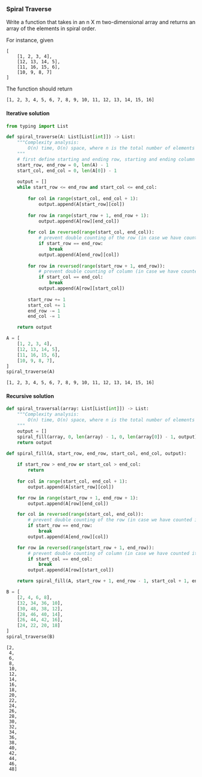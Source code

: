 ### Spiral Traverse
Write a function that takes in an n X m two-dimensional array and returns an array of the elements in spiral order.

For instance, given
```
[
    [1, 2, 3, 4],
    [12, 13, 14, 5],
    [11, 16, 15, 6],
    [10, 9, 8, 7]
]
```
The function should return 
```
[1, 2, 3, 4, 5, 6, 7, 8, 9, 10, 11, 12, 13, 14, 15, 16]
```

#### Iterative solution


```python
from typing import List

def spiral_traverse(A: List[List[int]]) -> List:
    """Complexity analysis:
        O(n) time, O(n) space, where n is the total number of elements in the 2-dimensional array
    """
    # first define starting and ending row, starting and ending column
    start_row, end_row = 0, len(A) - 1
    start_col, end_col = 0, len(A[0]) - 1
    
    output = []
    while start_row <= end_row and start_col <= end_col:
        
        for col in range(start_col, end_col + 1):
            output.append(A[start_row][col])
        
        for row in range(start_row + 1, end_row + 1):
            output.append(A[row][end_col])
        
        for col in reversed(range(start_col, end_col)):
            # prevent double counting of the row (in case we have counted it in for-loop 1)
            if start_row == end_row:
                break
            output.append(A[end_row][col])
        
        for row in reversed(range(start_row + 1, end_row)):
            # prevent double counting of column (in case we have counted it in for loop 2)
            if start_col == end_col:
                break
            output.append(A[row][start_col])
        
        start_row += 1
        start_col += 1
        end_row -= 1
        end_col -= 1

    return output
```


```python
A = [
    [1, 2, 3, 4],
    [12, 13, 14, 5],
    [11, 16, 15, 6],
    [10, 9, 8, 7],
]
spiral_traverse(A)
```




    [1, 2, 3, 4, 5, 6, 7, 8, 9, 10, 11, 12, 13, 14, 15, 16]



#### Recursive solution


```python
def spiral_traversal(array: List[List[int]]) -> List:
    """Complexity analysis:
        O(n) time, O(n) space, where n is the total number of elements in the array.
    """
    output = []
    spiral_fill(array, 0, len(array) - 1, 0, len(array[0]) - 1, output)
    return output

def spiral_fill(A, start_row, end_row, start_col, end_col, output):
    
    if start_row > end_row or start_col > end_col:
        return
    
    for col in range(start_col, end_col + 1):
        output.append(A[start_row][col])

    for row in range(start_row + 1, end_row + 1):
        output.append(A[row][end_col])

    for col in reversed(range(start_col, end_col)):
        # prevent double counting of the row (in case we have counted it in for-loop 1)
        if start_row == end_row:
            break
        output.append(A[end_row][col])

    for row in reversed(range(start_row + 1, end_row)):
        # prevent double counting of column (in case we have counted it in for loop 2)
        if start_col == end_col:
            break
        output.append(A[row][start_col])

    return spiral_fill(A, start_row + 1, end_row - 1, start_col + 1, end_col - 1, output)
```


```python
B = [
    [2, 4, 6, 8],
    [32, 34, 36, 10],
    [30, 48, 38, 12],
    [28, 46, 40, 14],
    [26, 44, 42, 16],
    [24, 22, 20, 18]
]
spiral_traverse(B)
```




    [2,
     4,
     6,
     8,
     10,
     12,
     14,
     16,
     18,
     20,
     22,
     24,
     26,
     28,
     30,
     32,
     34,
     36,
     38,
     40,
     42,
     44,
     46,
     48]




```python

```
